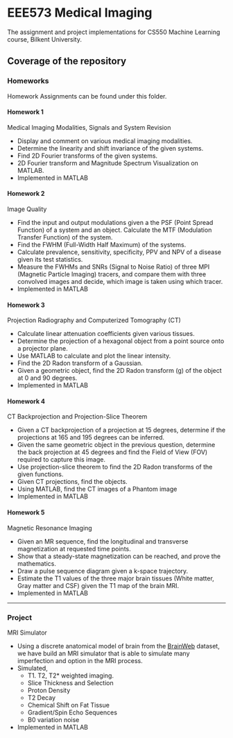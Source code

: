 # EEE573 Medical Imaging
The assignment and project implementations for CS550 Machine Learning course, Bilkent University.

## Coverage of the repository

### Homeworks
Homework Assignments can be found under this folder. 
#### Homework 1
Medical Imaging Modalities, Signals and System Revision
- Display and comment on various medical imaging modalities.
- Determine the linearity and shift invariance of the given systems. 
- Find 2D Fourier transforms of the given systems.
- 2D Fourier transform and Magnitude Spectrum Visualization on MATLAB.
- Implemented in MATLAB

#### Homework 2
Image Quality
 - Find the input and output modulations given a the PSF (Point Spread Function) of a system and an object. Calculate the MTF (Modulation Transfer Function) of the system.
 - Find the FWHM (Full-Width Half Maximum) of the systems.
 - Calculate prevalence, sensitivity, specificity, PPV and NPV of a disease given its test statistics. 
 - Measure the FWHMs and SNRs (Signal to Noise Ratio) of three MPI (Magnetic Particle Imaging) tracers, and compare them with three convolved images and decide, which image is taken using which tracer. 
 - Implemented in MATLAB
 
#### Homework 3
Projection Radiography and Computerized Tomography (CT) 
- Calculate linear attenuation coefficients given various tissues. 
- Determine the projection of a hexagonal object from a point source onto a projector plane.
- Use MATLAB to calculate and plot the linear intensity. 
- Find the 2D Radon transform of a Gaussian. 
- Given a geometric object, find the 2D Radon transform (g) of the object at 0 and 90 degrees. 
- Implemented in MATLAB

#### Homework 4
CT Backprojection and Projection-Slice Theorem
- Given a CT backprojection of a projection at 15 degrees, determine if the projections at 165 and 195 degrees can be inferred.
- Given the same geometric object in the previous question, determine the back projection at 45 degrees and find the Field of View (FOV) required to capture this image. 
- Use projection-slice theorem to find the 2D Radon transforms of the given functions.  
- Given CT projections, find the objects. 
- Using MATLAB, find the CT images of a Phantom image 
- Implemented in MATLAB

#### Homework 5
Magnetic Resonance Imaging 
- Given an MR sequence, find the longitudinal and transverse magnetization at requested time points. 
- Show that a steady-state magnetization can be reached, and prove the mathematics. 
- Draw a pulse sequence diagram given a k-space trajectory. 
- Estimate the T1 values of the three major brain tissues (White matter, Gray matter and CSF) given the T1 map of the brain MRI. 
- Implemented in MATLAB
<hr  />

### Project
MRI Simulator 

- Using a discrete anatomical model of brain from the [BrainWeb](https://brainweb.bic.mni.mcgill.ca/brainweb/anatomic_normal.html) dataset, we have build an MRI simulator that is able to simulate many imperfection and option in the MRI process. 
- Simulated,
	- T1. T2, T2* weighted imaging. 
	- Slice Thickness and Selection
	- Proton Density
	- T2 Decay
	- Chemical Shift on Fat Tissue
	- Gradient/Spin Echo Sequences 
	- B0 variation noise 
- Implemented in MATLAB
